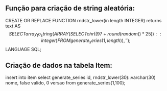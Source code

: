 Função para criação de string aleatória:
----------------------------------------

CREATE OR REPLACE FUNCTION rndstr_lower(in length INTEGER) returns text AS $$
	SELECT array_to_string(ARRAY(
		SELECT chr((97 + round(random() * 25)) :: integer) 
		FROM generate_series(1, length)), '');
$$ LANGUAGE SQL;


Criação de dados na tabela Item:
--------------------------------

insert into item
select generate_series id,
	rndstr_lower(30)::varchar(30) nome,
	false valido,
	0 versao
from generate_series(1,100);